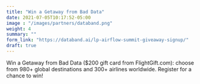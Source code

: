 ```yaml
---
title: "Win a Getaway from Bad Data"
date: 2021-07-05T10:17:52-05:00
image : "/images/partners/databand.png"
weight: 4
summary: ""
form_link: "https://databand.ai/lp-airflow-summit-giveaway-signup/"
draft: true
---
```


Win a Getaway from Bad Data ($200 gift card from FlightGift.com): choose from 980+ global destinations and 300+ airlines worldwide. Register for a chance to win!